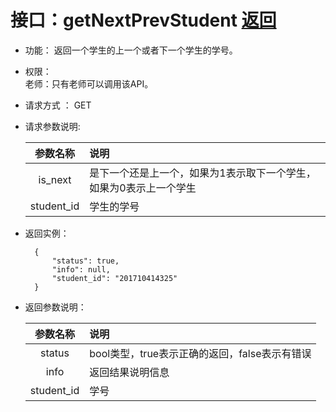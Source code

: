 # 接口：getNextPrevStudent  [返回](../README.md)


- 功能：
    返回一个学生的上一个或者下一个学生的学号。
    
- 权限：    
    老师：只有老师可以调用该API。
    


- 请求方式 ：
    GET

- 请求参数说明:        

  |参数名称|说明|
  |:---------:|:--------------------------------------------------------|
  |is_next|是下一个还是上一个，如果为1表示取下一个学生，如果为0表示上一个学生|
  |student_id|学生的学号|
    
- 返回实例：

        {         
            "status": true,
            "info": null,    
            "student_id": "201710414325"
        }
 
- 返回参数说明：    
 
  |参数名称|说明|
  |:---------:|:--------------------------------------------------------|      
  |status|bool类型，true表示正确的返回，false表示有错误|
  |info|返回结果说明信息|
  |student_id|学号|